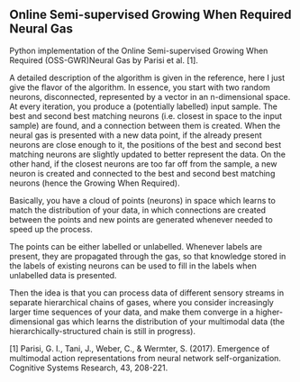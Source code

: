 Online Semi-supervised Growing When Required Neural Gas
-------------------------------------------------------

Python implementation of the Online Semi-supervised Growing When Required
(OSS-GWR)Neural Gas by Parisi et al. [1].

A detailed description of the algorithm is given in the reference, here
I just give the flavor of the algorithm.
In essence, you start with two random neurons, disconnected, represented
by a vector in an n-dimensional space. At
 every iteration, you produce a (potentially labelled) input sample. The
 best and second best matching neurons (i.e. closest in space to the
 input sample) are found, and a connection between them is created.
 When the neural gas is presented with a new data point,
 if the already present neurons are close enough to it,
 the positions of the best and second best matching neurons are slightly
  updated to better represent the data. On the other hand, if the
  closest
 neurons are too far off from the sample, a new neuron is created and
 connected to the best and second best matching neurons (hence the
 Growing When Required).

 Basically, you have a cloud of points (neurons) in space
  which learns to match the distribution of your data, in which
  connections are created between the points and new points are generated
  whenever needed to speed up the process.

  The points can be either labelled or unlabelled. Whenever labels are
  present, they are propagated through the gas, so that knowledge
  stored in the labels of existing neurons can be used to fill in the
  labels when unlabelled data is presented.

  Then the idea is that you can process data of different sensory
  streams in separate hierarchical chains of gases, where you consider
  increasingly larger time sequences of your data, and make them converge
  in a higher-dimensional gas which learns the distribution of your
  multimodal data (the hierarchically-structured chain is still
  in progress).

[1] Parisi, G. I., Tani, J., Weber, C., & Wermter, S. (2017).
Emergence of multimodal action representations from neural network
 self-organization. Cognitive Systems Research, 43, 208-221.